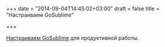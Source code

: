 +++
date = "2014-09-04T14:45:02+03:00"
draft = false
title = "Настраиваем GoSublime"

+++

<p><a href="http://orcaman.blogspot.co.il/2014/09/getting-gosublime-to-work-with-app.html">Настраиваем GoSublime</a> для продуктивной работы.</p>

